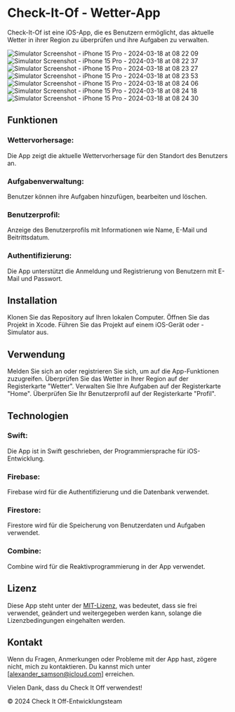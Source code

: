 # Check-It-Of - Wetter-App
Check-It-Of ist eine iOS-App, die es Benutzern ermöglicht, das aktuelle Wetter in ihrer Region zu überprüfen und ihre Aufgaben zu verwalten.

![Simulator Screenshot - iPhone 15 Pro - 2024-03-18 at 08 22 09](https://github.com/SI-Classroom-Batch-009/ios-abschluss-samsonalexandre/assets/12011808/31aed0ed-609e-43e2-8efc-fabf0206d157)
![Simulator Screenshot - iPhone 15 Pro - 2024-03-18 at 08 22 37](https://github.com/SI-Classroom-Batch-009/ios-abschluss-samsonalexandre/assets/12011808/c602cc27-7064-4dd9-a1fc-dcb23cf5db25)
![Simulator Screenshot - iPhone 15 Pro - 2024-03-18 at 08 23 27](https://github.com/SI-Classroom-Batch-009/ios-abschluss-samsonalexandre/assets/12011808/bf9cb543-2234-4fff-88ef-fcd9d45b7088)
![Simulator Screenshot - iPhone 15 Pro - 2024-03-18 at 08 23 53](https://github.com/SI-Classroom-Batch-009/ios-abschluss-samsonalexandre/assets/12011808/02ba1e42-ffcd-4085-9545-7e5a62437346)
![Simulator Screenshot - iPhone 15 Pro - 2024-03-18 at 08 24 06](https://github.com/SI-Classroom-Batch-009/ios-abschluss-samsonalexandre/assets/12011808/cb9bebda-1cca-4547-9d69-eb15d974db0e)
![Simulator Screenshot - iPhone 15 Pro - 2024-03-18 at 08 24 18](https://github.com/SI-Classroom-Batch-009/ios-abschluss-samsonalexandre/assets/12011808/58840994-9eca-489f-9eeb-306ee0f83e7d)
![Simulator Screenshot - iPhone 15 Pro - 2024-03-18 at 08 24 30](https://github.com/SI-Classroom-Batch-009/ios-abschluss-samsonalexandre/assets/12011808/4beff3be-82d1-41bc-a8e6-1af556d8b220)



## Funktionen

### Wettervorhersage: 
Die App zeigt die aktuelle Wettervorhersage für den Standort des Benutzers an.
### Aufgabenverwaltung: 
Benutzer können ihre Aufgaben hinzufügen, bearbeiten und löschen.
### Benutzerprofil: 
Anzeige des Benutzerprofils mit Informationen wie Name, E-Mail und Beitrittsdatum.
### Authentifizierung: 
Die App unterstützt die Anmeldung und Registrierung von Benutzern mit E-Mail und Passwort.

## Installation
Klonen Sie das Repository auf Ihren lokalen Computer.
Öffnen Sie das Projekt in Xcode.
Führen Sie das Projekt auf einem iOS-Gerät oder -Simulator aus.

## Verwendung
Melden Sie sich an oder registrieren Sie sich, um auf die App-Funktionen zuzugreifen.
Überprüfen Sie das Wetter in Ihrer Region auf der Registerkarte "Wetter".
Verwalten Sie Ihre Aufgaben auf der Registerkarte "Home".
Überprüfen Sie Ihr Benutzerprofil auf der Registerkarte "Profil".

## Technologien
### Swift: 
Die App ist in Swift geschrieben, der Programmiersprache für iOS-Entwicklung.
### Firebase: 
Firebase wird für die Authentifizierung und die Datenbank verwendet.
### Firestore: 
Firestore wird für die Speicherung von Benutzerdaten und Aufgaben verwendet.
### Combine: 
Combine wird für die Reaktivprogrammierung in der App verwendet.

## Lizenz

Diese App steht unter der [MIT-Lizenz](https://appmaster.io/de/glossary/mit-lizenz), was bedeutet, dass sie frei verwendet, geändert und weitergegeben werden kann, solange die Lizenzbedingungen eingehalten werden.

## Kontakt
Wenn du Fragen, Anmerkungen oder Probleme mit der App hast, zögere nicht, mich zu kontaktieren. Du kannst mich unter [alexander_samson@icloud.com] erreichen.

Vielen Dank, dass du Check It Off verwendest!

© 2024 Check It Off-Entwicklungsteam

